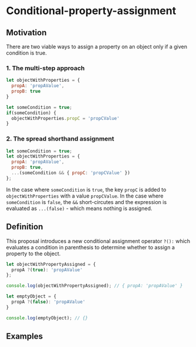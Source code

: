 # Conditional-property-assignment


## Motivation
There are two viable ways to assign a property on an object only if a given condition is true.

### 1. The multi-step approach
```js
let objectWithProperties = {
  propA: 'propAValue',
  propB: true
}

let someCondition = true;
if(someCondition) {
  objectWithProperties.propC = 'propCValue'
}
```

### 2. The spread shorthand assignment
```js
let someCondition = true;
let objectWithProperties = {
  propA: 'propAValue',
  propB: true,
  ...(someCondition && { propC: 'propCValue' })
};
```
In the case where `someCondition` is `true`, the key `propC` is added to `objectWithProperties` with a value `propCValue`. 
In the case where `someCondition` is `false`, the `&&` short-circutes and the expression is evaluated as `...(false)` - which means nothing is assigned.


## Definition
This proposal introduces a new conditional assignment operator `?():` which evaluates a condition in parenthesis to determine whether to assign a property to the object.

```js
let objectWithPropertyAssigned = {
  propA ?(true): 'propAValue'
};

console.log(objectWithPropertyAssigned); // { propA: 'propAValue' }

let emptyObject = {
  propA ?(false): 'propAValue'
}

console.log(emptyObject); // {}
```

## Examples
